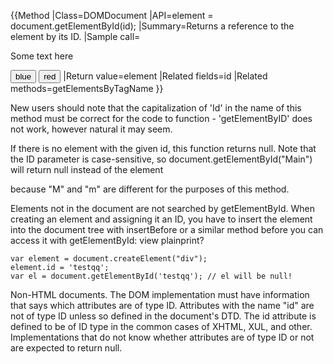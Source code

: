 {{Method
|Class=DOMDocument
|API=element = document.getElementById(id);
|Summary=Returns a reference to the element by its ID.
|Sample call=<!DOCTYPE HTML>
<html>
<head>
  <title>getElementById example</title>
  <script>
  function changeColor(newColor)
  {
    var elem = document.getElementById("para1");
    elem.style.color = newColor;
  }
  </script>
</head>
<body>
  <p id="para1">Some text here</p>
  <button onclick="changeColor('blue');">blue</button>
  <button onclick="changeColor('red');">red</button>
</body>
</html>
|Return value=element
|Related fields=id
|Related methods=getElementsByTagName
}}

New users should note that the capitalization of 'Id' in the name of this method must be correct for the code to function - 'getElementByID' does not work, however natural it may seem.

If there is no element with the given id, this function returns null. Note that the ID parameter is case-sensitive, so document.getElementById("Main") will return null instead of the element <div id="main"> because "M" and "m" are different for the purposes of this method.

Elements not in the document are not searched by getElementById. When creating an element and assigning it an ID, you have to insert the element into the document tree with insertBefore or a similar method before you can access it with getElementById:
view plainprint?

    var element = document.createElement("div");  
    element.id = 'testqq';  
    var el = document.getElementById('testqq'); // el will be null!  

Non-HTML documents. The DOM implementation must have information that says which attributes are of type ID. Attributes with the name "id" are not of type ID unless so defined in the document's DTD. The id attribute is defined to be of ID type in the common cases of XHTML, XUL, and other. Implementations that do not know whether attributes are of type ID or not are expected to return null.